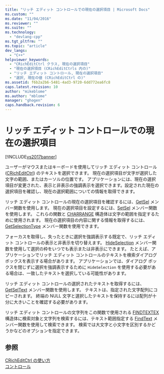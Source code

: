 ```yaml
---
title: "リッチ エディット コントロールでの現在の選択項目 | Microsoft Docs"
ms.custom: ""
ms.date: "11/04/2016"
ms.reviewer: ""
ms.suite: ""
ms.technology: 
  - "devlang-cpp"
ms.tgt_pltfrm: ""
ms.topic: "article"
dev_langs: 
  - "C++"
helpviewer_keywords: 
  - "CRichEditCtrl クラス, 現在の選択項目"
  - "現在の選択項目 (CRichEditCtrls 内の)"
  - "リッチ エディット コントロール, 現在の選択項目"
  - "選択, 現在の値 (CRichEditCtrl の)"
ms.assetid: f6b2a2b6-5481-4ad3-9720-6dd772ea6fc8
caps.latest.revision: 10
author: "mikeblome"
ms.author: "mblome"
manager: "ghogen"
caps.handback.revision: 6
---
```

# リッチ エディット コントロールでの現在の選択項目
[!INCLUDE[vs2017banner](../assembler/inline/includes/vs2017banner.md)]

ユーザーがマウスまたはキーボードを使用してリッチ エディット コントロール \([CRichEditCtrl](../Topic/CRichEditCtrl%20Class.md)\) のテキストを選択できます。  現在の選択項目が文字が選択した文字の範囲、またはカーソルの位置です。  アプリケーションには、現在の選択項目が変更された、表示と非表示の強調表示を選択できます。設定された現在の選択項目を確認し、現在の選択範囲についての情報を取得できます。  
  
 リッチ エディット コントロールの現在の選択項目を確認するには、[GetSel](../Topic/CRichEditCtrl::GetSel.md) メンバー関数を使用します。  現在の選択項目を設定するには、[SetSel](../Topic/CRichEditCtrl::SetSel.md) メンバー関数を使用します。  これらの関数と [CHARRANGE](http://msdn.microsoft.com/library/windows/desktop/bb787885) 構造体は文字の範囲を指定するために使用されます。  現在の選択項目の内容に関する情報を取得するには、[GetSelectionType](../Topic/CRichEditCtrl::GetSelectionType.md) メンバー関数を使用できます。  
  
 フォーカスを取得し、失ったときに選択を強調表示する既定で、リッチ エディット コントロールの表示と非表示を切り替えます。  [HideSelection](../Topic/CRichEditCtrl::HideSelection.md) メンバー関数を使用して選択の枠をいつでも表示または非表示にできます。  たとえば、アプリケーションでリッチ エディット コントロールのテキストを検索ダイアログ ボックスを表示する場合があります。  アプリケーションでは、ダイアログ ボックスを閉じずに選択を強調表示するために `HideSelection` を使用する必要がある場合は、一致したテキストを選択している可能性があります。  
  
 リッチ エディット コントロールの選択されたテキストを取得するには、[GetSelText](../Topic/CRichEditCtrl::GetSelText.md) メンバー関数を使用します。  テキストは、指定された文字配列にコピーされます。  終端の NULL 文字と選択したテキストを保持するには配列が十分に大きいことを確認する必要があります。  
  
 リッチ エディット コントロールの文字列をこの関数で使用される [FINDTEXTEX](http://msdn.microsoft.com/library/windows/desktop/bb787909) 構造体に検索対象と文字列を検索するには、テキスト範囲指定する [FindText](../Topic/CRichEditCtrl::FindText.md) メンバー関数を使用して検索できます。  検索では大文字と小文字を区別するかどうかなどのオプションを指定できます。  
  
## 参照  
 [CRichEditCtrl の使い方](../mfc/using-cricheditctrl.md)   
 [コントロール](../mfc/controls-mfc.md)